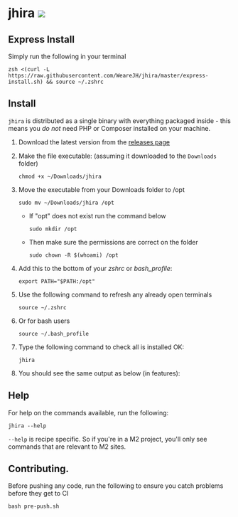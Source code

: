 # jhira ![](https://github.com/WeareJH/jhira/workflows/.github/workflows/test.yml/badge.svg)

## Express Install

Simply run the following in your terminal

```
zsh <(curl -L https://raw.githubusercontent.com/WeareJH/jhira/master/express-install.sh) && source ~/.zshrc
```

## Install
`jhira` is distributed as a single binary with everything packaged inside -
this means you *do not* need PHP or Composer installed on your machine.

1. Download the latest version from the [releases page](https://github.com/WeareJH/jhira/releases)
2. Make the file executable: (assuming it downloaded to the `Downloads` folder)

    `chmod +x ~/Downloads/jhira`
    
3. Move the executable from your Downloads folder to /opt

    `sudo mv ~/Downloads/jhira /opt`
    
    - If "opt" does not exist run the command below

        `sudo mkdir /opt`
    
    - Then make sure the permissions are correct on the folder
    
        `sudo chown -R $(whoami) /opt`

5. Add this to the bottom of your *zshrc* or *bash_profile*:

    `export PATH="$PATH:/opt"`

6. Use the following command to refresh any already open terminals

    `source ~/.zshrc`

7. Or for bash users

    `source ~/.bash_profile`

8. Type the following command to check all is installed OK:

    `jhira`

9. You should see the same output as below (in features):

## Help

For help on the commands available, run the following: 

```shell script
jhira --help
```

`--help` is recipe specific. So if you're in a M2 project, you'll only see
commands that are relevant to M2 sites.

## Contributing.

Before pushing any code, run the following to ensure you catch
problems before they get to CI

```shell script
bash pre-push.sh
```
